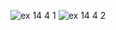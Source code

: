 ![ex 14 4 1](https://github.com/65030034/03376836-OOP-2566-Lab-14/assets/144875017/028a4d0b-92c5-43bb-88ff-890c36aed8bd)
![ex 14 4 2](https://github.com/65030034/03376836-OOP-2566-Lab-14/assets/144875017/fe2cced9-a046-44d1-891d-1c57490bb626)
